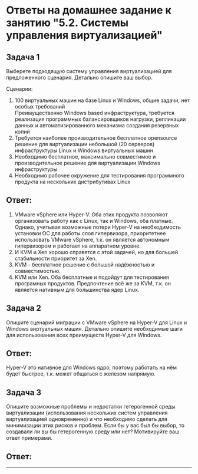 # Ответы на домашнее задание к занятию "5.2. Системы управления виртуализацией"

## Задача 1 

Выберете подходящую систему управления виртуализацией для предложенного сценария. Детально опишите ваш выбор.

Сценарии:

1. 100 виртуальных машин на базе Linux и Windows, общие задачи, нет особых требований  
Преимущественно Windows based инфраструктура, требуется реализация программных балансировщиков нагрузки, репликации данных и автоматизированного механизма создания резервных копий 
2. Требуется наиболее производительное бесплатное opensource решение для виртуализации небольшой (20 серверов) инфраструктуры Linux и Windows виртуальных машин
3. Необходимо бесплатное, максимально совместимое и производительное решение для виртуализации Windows инфраструктуры 
4. Необходимо рабочее окружение для тестирования программного продукта на нескольких дистрибутивах Linux

## Ответ:
1. VMware vSphere или Hyper-V. Оба этих продукта позволяют организовать работу как с Linux, так и Windows, оба платные. Однако, учитывая возможные потери Hyper-V на необходимость установки ОС для работы слоя гипервизора, приоритетнее использовать VMware vSphere, т.к. он является автономным гипервизором и работает на аппаратном уровне.
2. И KVM и Xen хорошо справятся с этой задачей, но для большей стабильности приоритет за Xen.
3. KVM - бесплатное решение с большой надёжностью и совместимостью.
4. KVM или Xen. Оба бесплатные и подойдут для тестирования програмных продуктов. Предпочтение всё же за KVM, т.к. он является нативным для большинства ядер Linux.


## Задача 2

Опишите сценарий миграции с VMware vSphere на Hyper-V для Linux и Windows виртуальных машин. Детально опишите необходимые шаги для использования всех преимуществ Hyper-V для Windows.

## Ответ:
Hyper-V это нативное для Windows ядро, поэтому работать на нём будет быстрее, т.к. может общаться с железом напрямую.


## Задача 3 

Опишите возможные проблемы и недостатки гетерогенной среды виртуализации (использования нескольких систем управления виртуализацией одновременно) и что необходимо сделать для минимизации этих рисков и проблем. Если бы у вас был бы выбор, то создавали ли вы бы гетерогенную среду или нет? Мотивируйте ваш ответ примерами. 

## Ответ:


---
